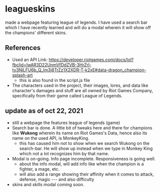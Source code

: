 # leagueskins
made a webpage featuring league of legends. I have used a search bar which I have recently learned and will do a modal wherein it will show off the champions' different skins.

## References
- Used an API Link: https://developer.riotgames.com/docs/lol?fbclid=IwAR3D22UnmVfDdZVB-3HrZrl-ty3NlLFU6b_Q_lm3j8TrZz1X2XDR-T-k2xE#data-dragon_champion-splash-art
  - this is also found in the script.js file
- The characters used in the project, their images, lores, and data like character's damages and stuff are all owned by Riot Games Company, specifically from their game called League of Legends.

## update as of oct 22, 2021
- still a webpage the features league of legends (game)
- Search bar is done. A little bit of tweaks here and there for champions like **Wukong** wherein its name on Riot Games's Data, hence also its name on the used API, is MonkeyKing.
  - this has caused him not to show when we search Wukong on the search-bar. He will show up instead when we type in Monkey King which not a lot recognizes him by that name.
- Modal is on-going. Info page incomplete. Responsiveness is going well.
  - about the info modal, will add info like when the champion is a fighter, a mage, etc.
  - will also add a range showing their affinity when it comes to attack, defense, magic --- and also difficulty
- skins and skills modal coming soon.
